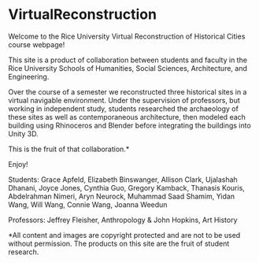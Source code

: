 # VirtualReconstruction

Welcome to the Rice University Virtual Reconstruction of Historical Cities course webpage!

This site is a product of collaboration between students and faculty in the Rice University Schools of Humanities, Social Sciences, Architecture, and Engineering.

Over the course of a semester we reconstructed three historical sites in a virtual navigable environment. Under the supervision of professors, but working in independent study, students researched the archaeology of these sites as well as contemporaneous architecture, then modeled each building using Rhinoceros and Blender before integrating the buildings into Unity 3D.

This is the fruit of that collaboration.*

Enjoy!

Students: Grace Apfeld, Elizabeth Binswanger, Allison Clark, Ujalashah Dhanani, Joyce Jones, Cynthia Guo, Gregory Kamback, Thanasis Kouris, Abdelrahman Nimeri, Aryn Neurock, Muhammad Saad Shamim, Yidan Wang, Will Wang, Connie Wang, Joanna Weedun

Professors: Jeffrey Fleisher, Anthropology & John Hopkins, Art History

*All content and images are copyright protected and are not to be used without permission. The products on this site are the fruit of student research.